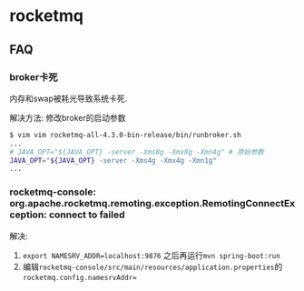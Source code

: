 # rocketmq

## FAQ
### broker卡死
内存和swap被耗光导致系统卡死.

解决方法:
修改broker的启动参数
```sh
$ vim vim rocketmq-all-4.3.0-bin-release/bin/runbroker.sh
...
# JAVA_OPT="${JAVA_OPT} -server -Xms8g -Xmx8g -Xmn4g" # 原始参数
JAVA_OPT="${JAVA_OPT} -server -Xms4g -Xmx4g -Xmn1g"
...
```

### rocketmq-console: org.apache.rocketmq.remoting.exception.RemotingConnectException: connect to <null> failed
解决:
1. `export NAMESRV_ADDR=localhost:9876` 之后再运行`mvn spring-boot:run`
1. 编辑`rocketmq-console/src/main/resources/application.properties`的`rocketmq.config.namesrvAddr=`